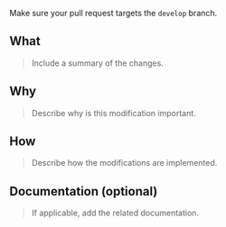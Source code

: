 Make sure your pull request targets the `develop` branch.

## What

> Include a summary of the changes.


## Why

> Describe why is this modification important.


## How

> Describe how the modifications are implemented.


## Documentation (optional)

> If applicable, add the related documentation.
